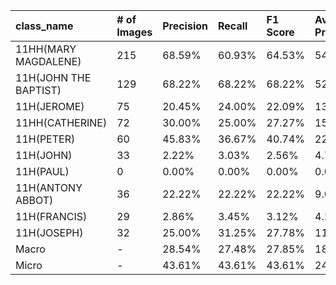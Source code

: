 | class_name            | # of Images   | Precision   | Recall   | F1 Score   | Average Precision   |
|:----------------------|:--------------|:------------|:---------|:-----------|:--------------------|
| 11HH(MARY MAGDALENE)  | 215           | 68.59%      | 60.93%   | 64.53%     | 54.12%              |
| 11H(JOHN THE BAPTIST) | 129           | 68.22%      | 68.22%   | 68.22%     | 52.56%              |
| 11H(JEROME)           | 75            | 20.45%      | 24.00%   | 22.09%     | 13.28%              |
| 11HH(CATHERINE)       | 72            | 30.00%      | 25.00%   | 27.27%     | 15.43%              |
| 11H(PETER)            | 60            | 45.83%      | 36.67%   | 40.74%     | 22.39%              |
| 11H(JOHN)             | 33            | 2.22%       | 3.03%    | 2.56%      | 4.77%               |
| 11H(PAUL)             | 0             | 0.00%       | 0.00%    | 0.00%      | 0.00%               |
| 11H(ANTONY ABBOT)     | 36            | 22.22%      | 22.22%   | 22.22%     | 9.05%               |
| 11H(FRANCIS)          | 29            | 2.86%       | 3.45%    | 3.12%      | 4.21%               |
| 11H(JOSEPH)           | 32            | 25.00%      | 31.25%   | 27.78%     | 11.04%              |
| Macro                 | -             | 28.54%      | 27.48%   | 27.85%     | 18.68%              |
| Micro                 | -             | 43.61%      | 43.61%   | 43.61%     | 24.66%              |